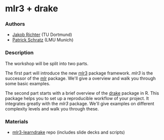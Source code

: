 # mlr3 + drake

### Authors
- [Jakob Richter](https://www.statistik.tu-dortmund.de/richter.html) (TU Dortmund)  
- [Patrick Schratz](https://www.statistik.tu-dortmund.de/richter.html) (LMU Munich)

### Description

The workshop will be split into two parts.

The first part will introduce the new [mlr3](https://mlr3.mlr-org.com/) package framework.
_mlr3_ is the successor of the [mlr](https://mlr.mlr-org.com/) package.
We'll give a overview and walk you through some basic examples.

The second part starts with a brief overview of the [drake](https://ropensci.github.io/drake/) package in R.
This package helps you to set up a reproducible workflow of your project.
It integrates greatly with the _mlr3_ package.
We'll give examples on different complexity levels and walk you through these.

### Materials

- [mlr3-learndrake](https://github.com/mlr-org/mlr3-learndrake) repo (includes slide decks and scripts)
